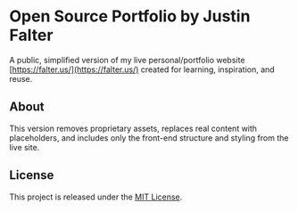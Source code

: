 # Open Source Portfolio by Justin Falter
A public, simplified version of my live personal/portfolio website [https://falter.us/](https://falter.us/) created for learning, inspiration, and reuse.

## About
This version removes proprietary assets, replaces real content with placeholders, and includes only the front-end structure and styling from the live site.

## License
This project is released under the [MIT License](LICENSE).